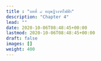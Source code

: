 ```yaml
---
title : "บทที่ ๔ ทฤษฏีวงจรไฟฟ้า"
description: "Chapter 4"
lead: ""
date: 2020-10-06T08:48:45+00:00
lastmod: 2020-10-06T08:48:45+00:00
draft: false
images: []
weight: 400
---
```

